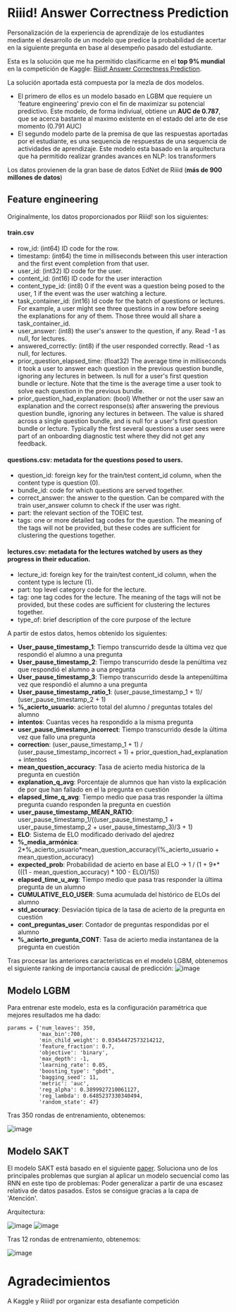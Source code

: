 # Riiid! Answer Correctness Prediction
Personalización de la experiencia de aprendizaje de los estudiantes mediante el desarrollo de un modelo que predice la probabilidad de acertar en la siguiente pregunta en base al desempeño pasado del estudiante.

Esta es la solución que me ha permitido clasificarme en el **top 9% mundial** en la competición de Kaggle: [Riiid! Answer Correctness Prediction](https://www.kaggle.com/c/riiid-test-answer-prediction/overview).

La solución aportada está compuesta por la mezla de dos modelos.

- El primero de ellos es un modelo basado en LGBM que requiere un 'feature engineering' previo con el fin de maximizar su potencial predictivo. Este modelo, de forma indiviual, obtiene un **AUC de 0.787**, que se acerca bastante al maximo existente en el estado del arte de ese momento (0.791 AUC)
- El segundo modelo parte de la premisa de que las respuestas aportadas por el estudiante, es una sequencia de respuestas de una sequencia de actividades de aprendizaje. Este modelo esta basado en la arquitectura que ha permitido realizar grandes avances en NLP: los transformers

Los datos provienen de la gran base de datos EdNet de Riiid (**más de 900 millones de datos**)

## Feature engineering
Originalmente, los datos proporcionados por Riiid! son los siguientes:

#### train.csv
 - row_id: (int64) ID code for the row.
 - timestamp: (int64) the time in milliseconds between this user interaction and the first event completion from that user.
 - user_id: (int32) ID code for the user.
 - content_id: (int16) ID code for the user interaction
 - content_type_id: (int8) 0 if the event was a question being posed to the user, 1 if the event was the user watching a lecture.
 - task_container_id: (int16) Id code for the batch of questions or lectures. For example, a user might see three questions in a row before seeing the explanations for any of them. Those three would all share a task_container_id.
 - user_answer: (int8) the user's answer to the question, if any. Read -1 as null, for lectures.
 - answered_correctly: (int8) if the user responded correctly. Read -1 as null, for lectures.
 - prior_question_elapsed_time: (float32) The average time in milliseconds it took a user to answer each question in the previous question bundle, ignoring any lectures in between. Is null for a user's first question bundle or lecture. Note that the time is the average time a user took to solve each question in the previous bundle.
 - prior_question_had_explanation: (bool) Whether or not the user saw an explanation and the correct response(s) after answering the previous question bundle, ignoring any lectures in between. The value is shared across a single question bundle, and is null for a user's first question bundle or lecture. Typically the first several questions a user sees were part of an onboarding diagnostic test where they did not get any feedback.

#### questions.csv: metadata for the questions posed to users.
 - question_id: foreign key for the train/test content_id column, when the content type is question (0).
 - bundle_id: code for which questions are served together.
 - correct_answer: the answer to the question. Can be compared with the train user_answer column to check if the user was right.
 - part: the relevant section of the TOEIC test.
 - tags: one or more detailed tag codes for the question. The meaning of the tags will not be provided, but these codes are sufficient for clustering the questions together.

#### lectures.csv: metadata for the lectures watched by users as they progress in their education.
 - lecture_id: foreign key for the train/test content_id column, when the content type is lecture (1).
 - part: top level category code for the lecture.
 - tag: one tag codes for the lecture. The meaning of the tags will not be provided, but these codes are sufficient for clustering the lectures together.
 - type_of: brief description of the core purpose of the lecture

A partir de estos datos, hemos obtenido los siguientes:
 - **User_pause_timestamp_1**: Tiempo transcurrido desde la última vez que respondió el alumno a una pregunta
 - **User_pause_timestamp_2**: Tiempo transcurrido desde la penúltima vez que respondió el alumno a una pregunta
 - **User_pause_timestamp_3**: Tiempo transcurrido desde la antepenúltima vez que respondió el alumno a una pregunta
 - **User_pause_timestamp_ratio_1**: (user_pause_timestamp_1 + 1)/ (user_pause_timestamp_2 + 1)
 - **%_acierto_usuario**: acierto total del alumno / preguntas totales del alumno
 - **intentos**: Cuantas veces ha respondido a la misma pregunta
 - **user_pause_timestamp_incorrect**: Tiempo transcurrido desde la última vez que fallo una pregunta
 - **correction**: (user_pause_timestamp_1 + 1) / (user_pause_timestamp_incorrect + 1) + prior_question_had_explanation + intentos
 - **mean_question_accuracy**: Tasa de acierto media historica de la pregunta en cuestión
 - **explanation_q_avg**: Porcentaje de alumnos que han visto la explicación de por que han fallado en el la pregunta en cuestión
 - **elapsed_time_q_avg**: Tiempo medio que pasa tras responder la última pregunta cuando responden la pregunta en cuestión
 - **user_pause_timestamp_MEAN_RATIO**: user_pause_timestamp_1/((user_pause_timestamp_1 + user_pause_timestamp_2 + user_pause_timestamp_3)/3 + 1)
 - **ELO**: Sistema de ELO modificado derivado del ajedrez
 - **%_media_armónica**: 2*%_acierto_usuario*mean_question_accuracy/(%_acierto_usuario + mean_question_accuracy)
 - **expected_prob**: Probabilidad de acierto en base al ELO -> 1 / (1 + 9**(((1 - mean_question_accuracy) * 100 - ELO)/15))
 - **elapsed_time_u_avg**: Tiempo medio que pasa tras responder la última pregunta de un alumno
 - **CUMULATIVE_ELO_USER**: Suma acumulada del histórico de ELOs del alumno
 - **std_accuracy**: Desviación tipica de la tasa de acierto de la pregunta en cuestión
 - **cont_preguntas_user**: Contador de preguntas respondidas por el alumno
 - **%_acierto_pregunta_CONT**: Tasa de acierto media instantanea de la pregunta en cuestión

Tras procesar las anteriores características en el modelo LGBM, obtenemos el siguiente ranking de importancia causal de predicción:
![image](https://user-images.githubusercontent.com/47561659/111660190-1ea54780-880e-11eb-8e50-7eb188dbcb11.png)
## Modelo LGBM

Para entrenar este modelo, esta es la configuración paramétrica que mejores resultados me ha dado:
```
params = {'num_leaves': 350,
          'max_bin':700,
          'min_child_weight': 0.03454472573214212,
          'feature_fraction': 0.7,
          'objective': 'binary',
          'max_depth': -1,
          'learning_rate': 0.05,
          'boosting_type': "gbdt",
          'bagging_seed': 11,
          'metric': 'auc',
          'reg_alpha': 0.3899927210061127,
          'reg_lambda': 0.6485237330340494,
          'random_state': 47}
```
Tras 350 rondas de entrenamiento, obtenemos:

![image](https://user-images.githubusercontent.com/47561659/111665514-1b608a80-8813-11eb-8769-ae2c740987fb.png)

## Modelo SAKT
El modelo SAKT está basado en el siguiente [paper](https://arxiv.org/pdf/1907.06837.pdf).
Soluciona uno de los principales problemas que surgian al aplicar un modelo secuencial como las RNN en este tipo de problemas: Poder generalizar a partir de una escasez relativa de datos pasados. Estos se consigue gracias a la capa de 'Atención'.

Arquitectura:

![image](https://user-images.githubusercontent.com/47561659/111663617-49dd6600-8811-11eb-85a9-4248490b344d.png)
![image](https://user-images.githubusercontent.com/47561659/111663691-5792eb80-8811-11eb-8fa6-02d645ea7537.png)

Tras 12 rondas de entrenamiento, obtenemos:

![image](https://user-images.githubusercontent.com/47561659/111679641-ad6f8f80-8821-11eb-8d0e-745440a1df32.png)

# Agradecimientos
A Kaggle y Riiid! por organizar esta desafiante competición
